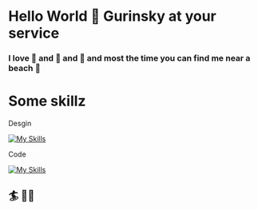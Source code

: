 # Hello World 👋 Gurinsky at your service

### I love 🍌 and 🥭 and 🌴 and most the time you can find me near a beach 🌊


# Some skillz

Desgin

[![My Skills](https://skillicons.dev/icons?i=blender,unity,unreal,ai,ps,ae,figma&sketchup=3)](https://skillicons.dev)


Code

[![My Skills](https://skillicons.dev/icons?i=pug,threejs,js,html,css,react,nextjs,nodejs,ipfs,solidity,bots&tailwind=3)](https://skillicons.dev)

## 🏄 ✌🏻
